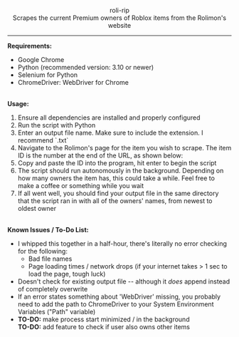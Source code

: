 <p align="center">roli-rip<br>Scrapes the current Premium owners of Roblox items from the Rolimon's website<hr></p>
<p align="left"><b>Requirements:</b><br><ul><li>Google Chrome</li><li>Python (recommended version: 3.10 or newer)</li><li>Selenium for Python</li><li>ChromeDriver: WebDriver for Chrome</li></ul></p>
<br>
<b>Usage:</b><br>
<ol><li>Ensure all dependencies are installed and properly configured</li><li>Run the script with Python</li><li>Enter an output file name. Make sure to include the extension. I recommend `.txt`</li><li>Navigate to the Rolimon's page for the item you wish to scrape. The item ID is the number at the end of the URL, as shown below:</li><li>Copy and paste the ID into the program, hit enter to begin the script</li><li>The script should run autonomously in the background. Depending on how many owners the item has, this could take a while. Feel free to make a coffee or something while you wait</li><li>If all went well, you should find your output file in the same directory that the script ran in with all of the owners' names, from newest to oldest owner</li></ol>
<br>
<b>Known Issues / To-Do List:</b>
<ul><li>I whipped this together in a half-hour, there's literally no error checking for the following:<ul><li>Bad file names</li><li>Page loading times / network drops (if your internet takes > 1 sec to load the page, tough luck)</li></ul><li>Doesn't check for existing output file -- although it <i>does</i> append instead of completely overwrite</li><li>If an error states something about 'WebDriver' missing, you probably need to add the path to ChromeDriver to your System Environment Variables ("Path" variable)</li><li><b>TO-DO:</b> make process start minimized / in the background</li><b>TO-DO:</b> add feature to check if user also owns other items</li></ul></p>
